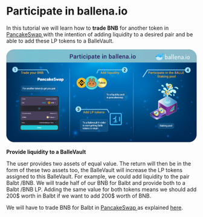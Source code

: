 # Participate in ballena.io

In this tutorial we will learn how to **trade BNB** for another token in [PancakeSwap ](https://pancakeswap.finance/)with the intention of adding liquidity to a desired pair and be able to add these LP tokens to a BalleVault.

![](../../../../.gitbook/assets/participate_in_ballena.io_2.png)

 **Provide liquidity to a BalleVault**

The user provides two assets of equal value. The return will then be in the form of these two assets too, the BalleVault will increase the LP tokens assigned to this BalleVault. For example, we could add liquidity to the pair Balbt /BNB. We will trade half of our BNB for Balbt and provide both to a Balbt /BNB LP. Adding the same value for both tokens means we should add 200$ worth in Balbt if we want to add 200$ worth of BNB.

We will have to trade BNB for Balbt in [PancakeSwap ](https://pancakeswap.finance/)as explained [here](how-to-participate-in-a-ballevault/how-to-trade-bnb-for-another-token-on-pancakeswap.md).



#### 





